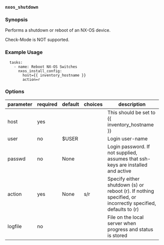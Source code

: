 ### `nxos_shutdown`

### Synopsis

Performs a shutdown or reboot of an NX-OS device.

Check-Mode is NOT supported.

### Example Usage

````
  tasks:
    - name: Reboot NX-OS Switches
      nxos_install_config:
        host={{ inventory_hostname }}
        action=r
````

### Options

| parameter 	| required 	| default 	| choices     	| description                                                                                                                                	|
|-----------	|----------	|---------	|-------------	|--------------------------------------------------------------------------------------------------------------------------------------------	|
| host      	| yes      	|         	|             	| This should be set to {{ inventory_hostname }}                                                                                             	|
| user      	| no       	| $USER   	|             	| Login user-name                                                                                                                            	|
| passwd    	| no       	| None    	|             	| Login password.  If not supplied, assumes that ssh-keys are installed and active                                                           	|
| action    	| yes      	| None    	| s/r         	| Specify either shutdown (s) or reboot (r). If nothing specified, or incorrectly specified, defaults to (r)
| logfile   	| no       	|         	|             	| File on the local server when progress and status is stored                                                                                	|
